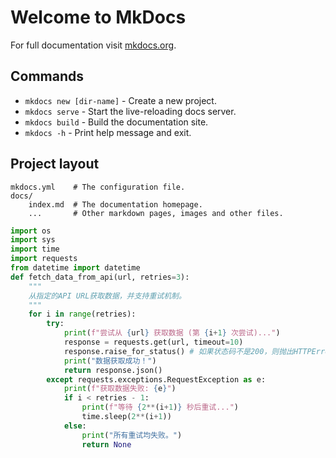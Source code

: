 # Welcome to MkDocs

For full documentation visit [mkdocs.org](https://www.mkdocs.org).

## Commands

* `mkdocs new [dir-name]` - Create a new project.
* `mkdocs serve` - Start the live-reloading docs server.
* `mkdocs build` - Build the documentation site.
* `mkdocs -h` - Print help message and exit.

## Project layout

    mkdocs.yml    # The configuration file.
    docs/
        index.md  # The documentation homepage.
        ...       # Other markdown pages, images and other files.

```python {.code-foldable} 
import os 
import sys 
import time 
import requests 
from datetime import datetime
def fetch_data_from_api(url, retries=3):
    """
    从指定的API URL获取数据，并支持重试机制。
    """
    for i in range(retries):
        try:
            print(f"尝试从 {url} 获取数据 (第 {i+1} 次尝试)...")
            response = requests.get(url, timeout=10)
            response.raise_for_status() # 如果状态码不是200，则抛出HTTPError
            print("数据获取成功！")
            return response.json()
        except requests.exceptions.RequestException as e:
            print(f"获取数据失败: {e}")
            if i < retries - 1:
                print(f"等待 {2**(i+1)} 秒后重试...")
                time.sleep(2**(i+1))
            else:
                print("所有重试均失败。")
                return None

```
